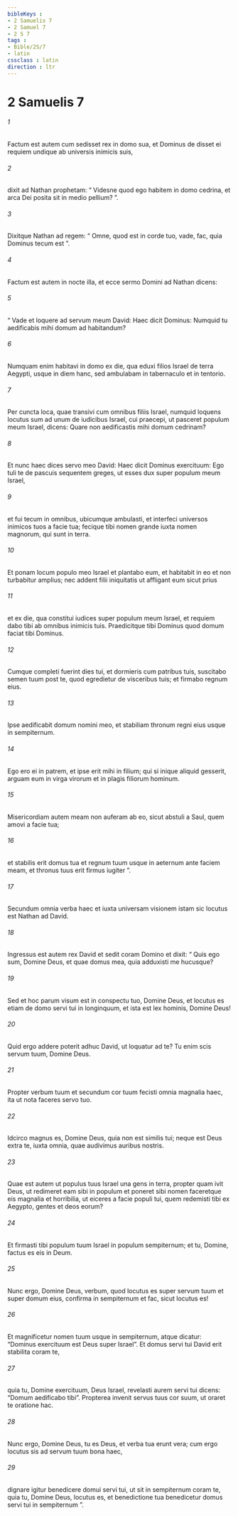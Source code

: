 ```yaml
---
bibleKeys : 
- 2 Samuelis 7
- 2 Samuel 7
- 2 S 7
tags : 
- Bible/2S/7
- latin
cssclass : latin
direction : ltr
---
```


# 2 Samuelis 7

###### 1
Factum est autem cum sedisset rex in domo sua, et Dominus de disset ei requiem undique ab universis inimicis suis, 
###### 2
dixit ad Nathan prophetam: “ Videsne quod ego habitem in domo cedrina, et arca Dei posita sit in medio pellium? ”. 
###### 3
Dixitque Nathan ad regem: “ Omne, quod est in corde tuo, vade, fac, quia Dominus tecum est ”.
###### 4
Factum est autem in nocte illa, et ecce sermo Domini ad Nathan dicens: 
###### 5
“ Vade et loquere ad servum meum David: Haec dicit Dominus: Numquid tu aedificabis mihi domum ad habitandum? 
###### 6
Numquam enim habitavi in domo ex die, qua eduxi filios Israel de terra Aegypti, usque in diem hanc, sed ambulabam in tabernaculo et in tentorio. 
###### 7
Per cuncta loca, quae transivi cum omnibus filiis Israel, numquid loquens locutus sum ad unum de iudicibus Israel, cui praecepi, ut pasceret populum meum Israel, dicens: Quare non aedificastis mihi domum cedrinam? 
###### 8
Et nunc haec dices servo meo David: Haec dicit Dominus exercituum: Ego tuli te de pascuis sequentem greges, ut esses dux super populum meum Israel, 
###### 9
et fui tecum in omnibus, ubicumque ambulasti, et interfeci universos inimicos tuos a facie tua; fecique tibi nomen grande iuxta nomen magnorum, qui sunt in terra. 
###### 10
Et ponam locum populo meo Israel et plantabo eum, et habitabit in eo et non turbabitur amplius; nec addent filii iniquitatis ut affligant eum sicut prius 
###### 11
et ex die, qua constitui iudices super populum meum Israel, et requiem dabo tibi ab omnibus inimicis tuis. Praedicitque tibi Dominus quod domum faciat tibi Dominus. 
###### 12
Cumque completi fuerint dies tui, et dormieris cum patribus tuis, suscitabo semen tuum post te, quod egredietur de visceribus tuis; et firmabo regnum eius. 
###### 13
Ipse aedificabit domum nomini meo, et stabiliam thronum regni eius usque in sempiternum. 
###### 14
Ego ero ei in patrem, et ipse erit mihi in filium; qui si inique aliquid gesserit, arguam eum in virga virorum et in plagis filiorum hominum. 
###### 15
Misericordiam autem meam non auferam ab eo, sicut abstuli a Saul, quem amovi a facie tua; 
###### 16
et stabilis erit domus tua et regnum tuum usque in aeternum ante faciem meam, et thronus tuus erit firmus iugiter ”.
###### 17
Secundum omnia verba haec et iuxta universam visionem istam sic locutus est Nathan ad David.
###### 18
Ingressus est autem rex David et sedit coram Domino et dixit: “ Quis ego sum, Domine Deus, et quae domus mea, quia adduxisti me hucusque? 
###### 19
Sed et hoc parum visum est in conspectu tuo, Domine Deus, et locutus es etiam de domo servi tui in longinquum, et ista est lex hominis, Domine Deus! 
###### 20
Quid ergo addere poterit adhuc David, ut loquatur ad te? Tu enim scis servum tuum, Domine Deus. 
###### 21
Propter verbum tuum et secundum cor tuum fecisti omnia magnalia haec, ita ut nota faceres servo tuo. 
###### 22
Idcirco magnus es, Domine Deus, quia non est similis tui; neque est Deus extra te, iuxta omnia, quae audivimus auribus nostris. 
###### 23
Quae est autem ut populus tuus Israel una gens in terra, propter quam ivit Deus, ut redimeret eam sibi in populum et poneret sibi nomen faceretque eis magnalia et horribilia, ut eiceres a facie populi tui, quem redemisti tibi ex Aegypto, gentes et deos eorum? 
###### 24
Et firmasti tibi populum tuum Israel in populum sempiternum; et tu, Domine, factus es eis in Deum. 
###### 25
Nunc ergo, Domine Deus, verbum, quod locutus es super servum tuum et super domum eius, confirma in sempiternum et fac, sicut locutus es! 
###### 26
Et magnificetur nomen tuum usque in sempiternum, atque dicatur: “Dominus exercituum est Deus super Israel”. Et domus servi tui David erit stabilita coram te, 
###### 27
quia tu, Domine exercituum, Deus Israel, revelasti aurem servi tui dicens: “Domum aedificabo tibi”. Propterea invenit servus tuus cor suum, ut oraret te oratione hac. 
###### 28
Nunc ergo, Domine Deus, tu es Deus, et verba tua erunt vera; cum ergo locutus sis ad servum tuum bona haec, 
###### 29
dignare igitur benedicere domui servi tui, ut sit in sempiternum coram te, quia tu, Domine Deus, locutus es, et benedictione tua benedicetur domus servi tui in sempiternum ”.

